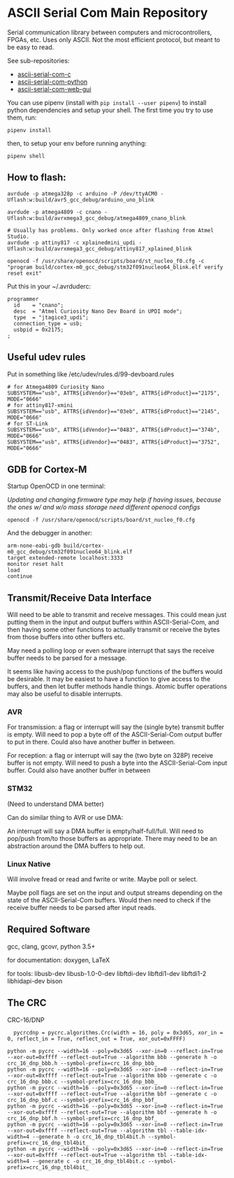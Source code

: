 # ASCII Serial Com Main Repository

Serial communication library between computers and microcontrollers, FPGAs,
etc. Uses only ASCII. Not the most efficient protocol, but meant to be easy to
read.

See sub-repositories:

- [ascii-serial-com-c](https://github.com/jhugon/ascii-serial-com-c)
- [ascii-serial-com-python](https://github.com/jhugon/ascii-serial-com-python)
- [ascii-serial-com-web-gui](https://github.com/jhugon/ascii-serial-com-web-gui)

You can use pipenv (install with `pip install --user pipenv`) to install python
dependencies and setup your shell. The first time you try to use them, run:

    pipenv install

then, to setup your env before running anything:

    pipenv shell

## How to flash:

```
avrdude -p atmega328p -c arduino -P /dev/ttyACM0 -Uflash:w:build/avr5_gcc_debug/arduino_uno_blink

avrdude -p atmega4809 -c cnano -Uflash:w:build/avrxmega3_gcc_debug/atmega4809_cnano_blink

# Usually has problems. Only worked once after flashing from Atmel Studio.
avrdude -p attiny817 -c xplainedmini_updi -Uflash:w:build/avrxmega3_gcc_debug/attiny817_xplained_blink

openocd -f /usr/share/openocd/scripts/board/st_nucleo_f0.cfg -c "program build/cortex-m0_gcc_debug/stm32f091nucleo64_blink.elf verify reset exit"
```

Put this in your ~/.avrduderc:

```
programmer
  id    = "cnano";
  desc  = "Atmel Curiosity Nano Dev Board in UPDI mode";
  type  = "jtagice3_updi";
  connection_type = usb;
  usbpid = 0x2175;
;
```

## Useful udev rules

Put in something like /etc/udev/rules.d/99-devboard.rules

```
# for Atmega4809 Curiosity Nano
SUBSYSTEM=="usb", ATTRS{idVendor}=="03eb", ATTRS{idProduct}=="2175", MODE="0666"
# for attiny817-xmini
SUBSYSTEM=="usb", ATTRS{idVendor}=="03eb", ATTRS{idProduct}=="2145", MODE="0666"
# for ST-Link
SUBSYSTEM=="usb", ATTRS{idVendor}=="0483", ATTRS{idProduct}=="374b", MODE="0666"
SUBSYSTEM=="usb", ATTRS{idVendor}=="0483", ATTRS{idProduct}=="3752", MODE="0666"
```

## GDB for Cortex-M

Startup OpenOCD in one terminal:

*Updating and changing firmware type may help if having issues, because the ones w/ and w/o mass storage need different openocd configs*

```
openocd -f /usr/share/openocd/scripts/board/st_nucleo_f0.cfg
```

And the debugger in another:

```
arm-none-eabi-gdb build/cortex-m0_gcc_debug/stm32f091nucleo64_blink.elf
target extended-remote localhost:3333
monitor reset halt
load
continue
```

## Transmit/Receive Data Interface

Will need to be able to transmit and receive messages. This could mean just
putting them in the input and output buffers within ASCII-Serial-Com, and then
having some other functions to actually transmit or receive the bytes from
those buffers into other buffers etc.

May need a polling loop or even software interrupt that says the receive buffer
needs to be parsed for a message.

It seems like having access to the push/pop functions of the buffers would be
desirable. It may be easiest to have a function to give access to the buffers,
and then let buffer methods handle things. Atomic buffer operations may also be
useful to disable interrupts.

### AVR

For transmission: a flag or interrupt will say the (single byte) transmit
buffer is empty. Will need to pop a byte off of the ASCII-Serial-Com output
buffer to put in there. Could also have another buffer in between.

For reception: a flag or interrupt will say the (two byte on 328P) receive
buffer is not empty. Will need to push a byte into the ASCII-Serial-Com input
buffer. Could also have another buffer in between

### STM32

(Need to understand DMA better)

Can do similar thing to AVR or use DMA:

An interrupt will say a DMA buffer is empty/half-full/full. Will need to
pop/push from/to those buffers as appropriate. There may need to be an
abstraction around the DMA buffers to help out.

### Linux Native

Will involve fread or read and fwrite or write. Maybe poll or select.

Maybe poll flags are set on the input and output streams depending on the state
of the ASCII-Serial-Com buffers. Would then need to check if the receive buffer
needs to be parsed after input reads.

## Required Software

gcc, clang, gcovr, python 3.5+

for documentation: doxygen, LaTeX

for tools: libusb-dev libusb-1.0-0-dev libftdi-dev libftdi1-dev libftdi1-2 libhidapi-dev bison

## The CRC

CRC-16/DNP

```
  pycrcdnp = pycrc.algorithms.Crc(width = 16, poly = 0x3d65, xor_in = 0, reflect_in = True, reflect_out = True, xor_out=0xFFFF)
```

```
python -m pycrc --width=16 --poly=0x3d65 --xor-in=0 --reflect-in=True --xor-out=0xffff --reflect-out=True --algorithm bbb --generate h -o crc_16_dnp_bbb.h --symbol-prefix=crc_16_dnp_bbb_
python -m pycrc --width=16 --poly=0x3d65 --xor-in=0 --reflect-in=True --xor-out=0xffff --reflect-out=True --algorithm bbb --generate c -o crc_16_dnp_bbb.c --symbol-prefix=crc_16_dnp_bbb_
python -m pycrc --width=16 --poly=0x3d65 --xor-in=0 --reflect-in=True --xor-out=0xffff --reflect-out=True --algorithm bbf --generate c -o crc_16_dnp_bbf.c --symbol-prefix=crc_16_dnp_bbf_
python -m pycrc --width=16 --poly=0x3d65 --xor-in=0 --reflect-in=True --xor-out=0xffff --reflect-out=True --algorithm bbf --generate h -o crc_16_dnp_bbf.h --symbol-prefix=crc_16_dnp_bbf_
python -m pycrc --width=16 --poly=0x3d65 --xor-in=0 --reflect-in=True --xor-out=0xffff --reflect-out=True --algorithm tbl --table-idx-width=4 --generate h -o crc_16_dnp_tbl4bit.h --symbol-prefix=crc_16_dnp_tbl4bit_
python -m pycrc --width=16 --poly=0x3d65 --xor-in=0 --reflect-in=True --xor-out=0xffff --reflect-out=True --algorithm tbl --table-idx-width=4 --generate c -o crc_16_dnp_tbl4bit.c --symbol-prefix=crc_16_dnp_tbl4bit_
```
